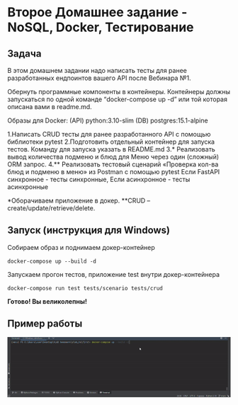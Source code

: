 # Второе Домашнее задание - NoSQL, Docker, Тестирование

## Задача
В этом домашнем задании надо написать тесты для ранее разработанных ендпоинтов вашего API после Вебинара №1.


Обернуть программные компоненты в контейнеры. Контейнеры должны запускаться по одной команде “docker-compose up -d” или той которая описана вами в readme.md.


Образы для Docker:
(API) python:3.10-slim
(DB) postgres:15.1-alpine


1.Написать CRUD тесты для ранее разработанного API с помощью библиотеки pytest
2.Подготовить отдельный контейнер для запуска тестов. Команду для запуска указать в README.md
3.* Реализовать вывод количества подменю и блюд для Меню через один (сложный) ORM запрос.
4.** Реализовать тестовый сценарий «Проверка кол-ва блюд и подменю в меню» из Postman с помощью pytest
Если FastAPI синхронное - тесты синхронные, Если асинхронное - тесты асинхронные


*Оборачиваем приложение в докер.
**CRUD – create/update/retrieve/delete.

## Запуск (инструкция для Windows)
Собираем образ и поднимаем докер-контейнер 
```
docker-compose up --build -d
```

Запускаем прогон тестов, приложение test внутри докер-контейнера
```
docker-compose run test tests/scenario tests/crud
```


**Готово! Вы великолепны!**


## Пример работы
![](https://github.com/he1lhamster/ylab_hw/blob/main/first/ylab_hw_2.gif)
